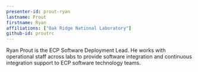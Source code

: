 ```yaml
---
presenter-id: prout-ryan
lastname: Prout
firstname: Ryan
affiliations: ["Oak Ridge National Laboratory"]
github-id: proutrc
---
```

Ryan Prout is the ECP Software Deployment Lead. He works with operational staff across labs to provide software integration and continuous integration support to ECP software technology teams.
